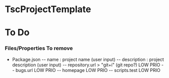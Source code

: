 # TscProjectTemplate
# To Do 
### Files/Properties To remove
- Package.json
    --  name : project name (user input)
    --  description : project description (user input)
    --  repository.url > "git+i" (git repo?)                        LOW PRIO
    --  bugs.url                                                    LOW PRIO
    --  homepage                                                    LOW PRIO
    --  scripts.test                                                LOW PRIO
